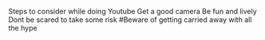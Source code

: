Steps to consider while doing Youtube
Get a good camera
Be fun and lively
Dont be scared to take some risk
#Beware of getting carried away with all the hype
